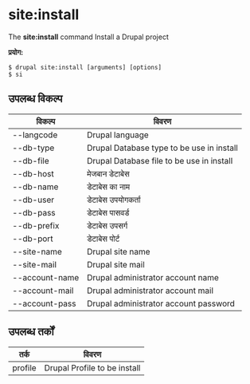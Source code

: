 # site:install
The **site:install** command Install a Drupal project

**प्रयोग:**
```
$ drupal site:install [arguments] [options] 
$ si  
```

## उपलब्ध विकल्प
विकल्प | विवरण
-------|-------------
--langcode | Drupal language
--db-type | Drupal Database type to be use in install
--db-file | Drupal Database file to be use in install
--db-host | मेजबान डेटाबेस
--db-name | डेटाबेस का नाम
--db-user | डेटाबेस उपयोगकर्ता
--db-pass | डेटाबेस पासवर्ड
--db-prefix | डेटाबेस उपसर्ग
--db-port | डेटाबेस पोर्ट
--site-name | Drupal site name
--site-mail | Drupal site mail
--account-name | Drupal administrator account name
--account-mail | Drupal administrator account mail
--account-pass | Drupal administrator account password

## उपलब्ध तर्कों  
तर्क | विवरण
---------|-------------
profile | Drupal Profile to be install
